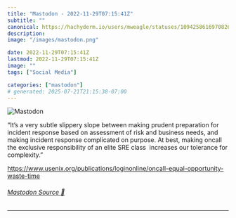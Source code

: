 ```yaml
---
title: "Mastodon - 2022-11-29T07:15:41Z"
subtitle: ""
canonical: https://hachyderm.io/users/mweagle/statuses/109425861697082662
description:
image: "/images/mastodon.png"

date: 2022-11-29T07:15:41Z
lastmod: 2022-11-29T07:15:41Z
image: ""
tags: ["Social Media"]

categories: ["mastodon"]
# generated: 2025-07-21T21:15:38-07:00
---
```

![Mastodon](/images/mastodon.png)

<p>“It’s a very subtle slippery slope between making prudent preparation for incident response based on assessment of risk and business needs, and making incident response complicated on purpose. At best, making oncall the exclusive responsibility of an elite SRE class  increases our tolerance for complexity.”</p><p><a href="https://www.usenix.org/publications/loginonline/oncall-equal-opportunity-waste-time" target="_blank" rel="nofollow noopener noreferrer" translate="no"><span class="invisible">https://www.</span><span class="ellipsis">usenix.org/publications/logino</span><span class="invisible">nline/oncall-equal-opportunity-waste-time</span></a></p>


###### [Mastodon Source 🐘](https://hachyderm.io/@mweagle/109425861697082662)

___
